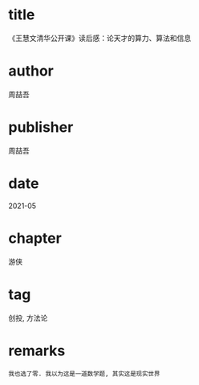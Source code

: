 # title
《王慧文清华公开课》读后感：论天才的算力、算法和信息

# author
周喆吾

# publisher
周喆吾

# date
2021-05

# chapter
游侠

# tag
创投, 方法论

# remarks
`我也选了零. 我以为这是一道数学题, 其实这是现实世界`
